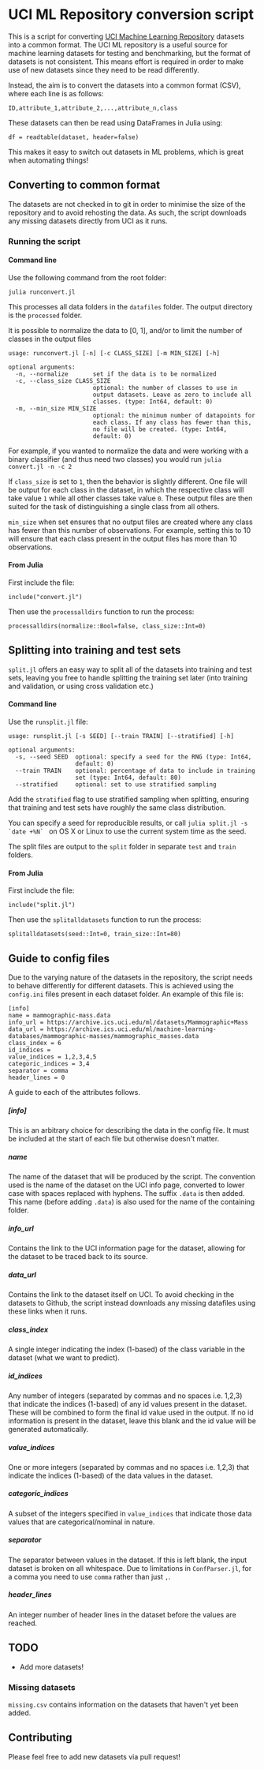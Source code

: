 # UCI ML Repository conversion script

This is a script for converting [UCI Machine Learning Repository](http://archive.ics.uci.edu/ml/datasets.html) datasets into a common format. The UCI ML repository is a useful source for machine learning datasets for testing and benchmarking, but the format of datasets is not consistent. This means effort is required in order to make use of new datasets since they need to be read differently.

Instead, the aim is to convert the datasets into a common format (CSV), where each line is as follows:

    ID,attribute_1,attribute_2,...,attribute_n,class

These datasets can then be read using DataFrames in Julia using:

    df = readtable(dataset, header=false)
    
This makes it easy to switch out datasets in ML problems, which is great when automating things!

## Converting to common format

The datasets are not checked in to git in order to minimise the size of the repository and to avoid rehosting the data. As such, the script downloads any missing datasets directly from UCI as it runs.

### Running the script

#### Command line

Use the following command from the root folder:
  
    julia runconvert.jl

This processes all data folders in the `datafiles` folder. The output directory is the `processed` folder.

It is possible to normalize the data to [0, 1], and/or to limit the number of classes in the output files

    usage: runconvert.jl [-n] [-c CLASS_SIZE] [-m MIN_SIZE] [-h]

    optional arguments:
      -n, --normalize       set if the data is to be normalized
      -c, --class_size CLASS_SIZE
                            optional: the number of classes to use in
                            output datasets. Leave as zero to include all
                            classes. (type: Int64, default: 0)
      -m, --min_size MIN_SIZE
                            optional: the minimum number of datapoints for
                            each class. If any class has fewer than this,
                            no file will be created. (type: Int64,
                            default: 0)

For example, if you wanted to normalize the data and were working with a binary classifier (and thus need two classes) you would run `julia convert.jl -n -c 2`

If `class_size` is set to `1`, then the behavior is slightly different. One file will be output for each class in the dataset, in which the respective class will take value `1` while all other classes take value `0`. These output files are then suited for the task of distinguishing a single class from all others.

`min_size` when set ensures that no output files are created where any class has fewer than this number of observations. For example, setting this to 10 will ensure that each class present in the output files has more than 10 observations.

#### From Julia

First include the file:

    include("convert.jl")

Then use the `processalldirs` function to run the process:

    processalldirs(normalize::Bool=false, class_size::Int=0)

## Splitting into training and test sets

`split.jl` offers an easy way to split all of the datasets into training and test sets, leaving you free to handle splitting the training set later (into training and validation, or using cross validation etc.)

#### Command line

Use the `runsplit.jl` file:

    usage: runsplit.jl [-s SEED] [--train TRAIN] [--stratified] [-h]

    optional arguments:
      -s, --seed SEED  optional: specify a seed for the RNG (type: Int64,
                       default: 0)
      --train TRAIN    optional: percentage of data to include in training
                       set (type: Int64, default: 80)
      --stratified     optional: set to use stratified sampling

Add the `stratified` flag to use stratified sampling when splitting, ensuring that training and test sets have roughly the same class distribution.

You can specify a seed for reproducible results, or call ``julia split.jl -s `date +%N` `` on OS X or Linux to use the current system time as the seed.

The split files are output to the `split` folder in separate `test` and `train` folders.

#### From Julia

First include the file:

    include("split.jl")

Then use the `splitalldatasets` function to run the process:

    splitalldatasets(seed::Int=0, train_size::Int=80)
    
## Guide to config files

Due to the varying nature of the datasets in the repository, the script needs to behave differently for different datasets. This is achieved using the `config.ini` files present in each dataset folder. An example of this file is:

    [info]
    name = mammographic-mass.data
    info_url = https://archive.ics.uci.edu/ml/datasets/Mammographic+Mass
    data_url = https://archive.ics.uci.edu/ml/machine-learning-databases/mammographic-masses/mammographic_masses.data
    class_index = 6
    id_indices =
    value_indices = 1,2,3,4,5
    categoric_indices = 3,4
    separator = comma
    header_lines = 0

A guide to each of the attributes follows.

##### [info]

This is an arbitrary choice for describing the data in the config file. It must be included at the start of each file but otherwise doesn't matter.

##### name

The name of the dataset that will be produced by the script. The convention used is the name of the dataset on the UCI info page, converted to lower case with spaces replaced with hyphens. The suffix `.data` is then added. This name (before adding `.data`) is also used for the name of the containing folder.

##### info_url

Contains the link to the UCI information page for the dataset, allowing for the dataset to be traced back to its source.

##### data_url

Contains the link to the dataset itself on UCI. To avoid checking in the datasets to Github, the script instead downloads any missing datafiles using these links when it runs.

##### class_index

A single integer indicating the index (1-based) of the class variable in the dataset (what we want to predict).

##### id_indices

Any number of integers (separated by commas and no spaces i.e. 1,2,3) that indicate the indices (1-based) of any id values present in the dataset. These will be combined to form the final id value used in the output. If no id information is present in the dataset, leave this blank and the id value will be generated automatically.

##### value_indices

One or more integers (separated by commas and no spaces i.e. 1,2,3) that indicate the indices (1-based) of the data values in the dataset.

##### categoric_indices

A subset of the integers specified in `value_indices` that indicate those data values that are categorical/nominal in nature.

##### separator

The separator between values in the dataset. If this is left blank, the input dataset is broken on all whitespace. Due to limitations in `ConfParser.jl`, for a comma you need to use `comma` rather than just `,`.

##### header_lines

An integer number of header lines in the dataset before the values are reached.

## TODO

- Add more datasets!

### Missing datasets

`missing.csv` contains information on the datasets that haven't yet been added.

## Contributing

Please feel free to add new datasets via pull request!
